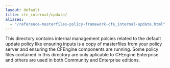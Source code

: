 ```yaml
---
layout: default
title: cfe_internal/update/
aliases:
  - "/reference-masterfiles-policy-framework-cfe_internal-update.html"
---
```


This directory contains internal management polcies related to the default
update policy like ensuring inputs is a copy of masterfiles from your policy
server and ensuring the CFEngine components are running. Some policy files
contained in this directory are only aplicable to CFEngine Enterprise and
others are used in both Community and Enterprise editions.
